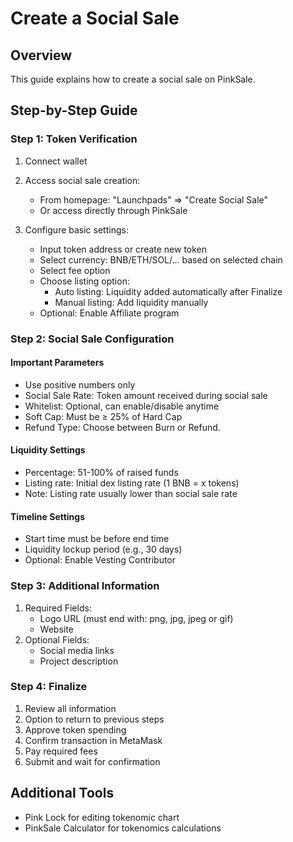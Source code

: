 # Create a Social Sale

## Overview

This guide explains how to create a social sale on PinkSale.

## Step-by-Step Guide

### Step 1: Token Verification

1. Connect wallet
2. Access social sale creation:

    - From homepage: "Launchpads" => "Create Social Sale"
    - Or access directly through PinkSale

3. Configure basic settings:
    - Input token address or create new token
    - Select currency: BNB/ETH/SOL/... based on selected chain
    - Select fee option
    - Choose listing option:
        - Auto listing: Liquidity added automatically after Finalize
        - Manual listing: Add liquidity manually
    - Optional: Enable Affiliate program

### Step 2: Social Sale Configuration

#### Important Parameters

-   Use positive numbers only
-   Social Sale Rate: Token amount received during social sale
-   Whitelist: Optional, can enable/disable anytime
-   Soft Cap: Must be ≥ 25% of Hard Cap
-   Refund Type: Choose between Burn or Refund.

#### Liquidity Settings

-   Percentage: 51-100% of raised funds
-   Listing rate: Initial dex listing rate (1 BNB = x tokens)
-   Note: Listing rate usually lower than social sale rate

#### Timeline Settings

-   Start time must be before end time
-   Liquidity lockup period (e.g., 30 days)
-   Optional: Enable Vesting Contributor

### Step 3: Additional Information

1. Required Fields:
    - Logo URL (must end with: png, jpg, jpeg or gif)
    - Website
2. Optional Fields:
    - Social media links
    - Project description

### Step 4: Finalize

1. Review all information
2. Option to return to previous steps
3. Approve token spending
4. Confirm transaction in MetaMask
5. Pay required fees
6. Submit and wait for confirmation

## Additional Tools

-   Pink Lock for editing tokenomic chart
-   PinkSale Calculator for tokenomics calculations
